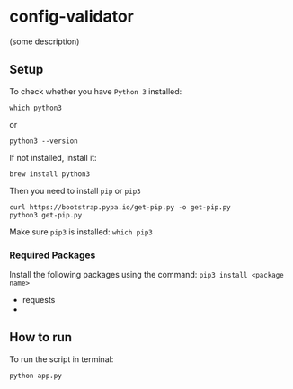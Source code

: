 # config-validator

(some description)



## Setup

To check whether you have `Python 3` installed:
```
which python3
``` 
or 
```
python3 --version
```

If not installed, install it: 
```
brew install python3
```
Then  you need to install `pip` or `pip3`
```
curl https://bootstrap.pypa.io/get-pip.py -o get-pip.py
python3 get-pip.py
```
Make sure `pip3` is installed: ```which pip3```


### Required Packages

Install the following packages using the command: `pip3 install <package name>`
- requests
- 

## How to run

To run the script in terminal:
```
python app.py
```
